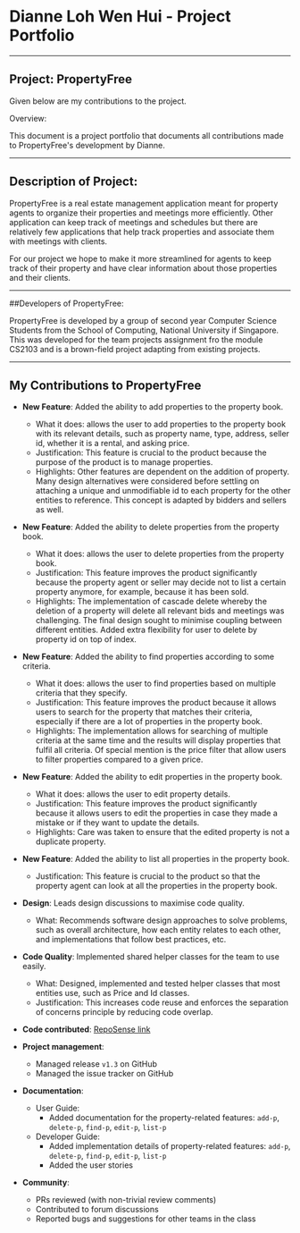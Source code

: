 # Dianne Loh Wen Hui - Project Portfolio
___
## Project: PropertyFree

Given below are my contributions to the project.

Overview:

This document is a project portfolio that documents all contributions made to PropertyFree's development by Dianne.
___

## Description of Project:

PropertyFree is a real estate management application meant for property agents to organize their properties and meetings more efficiently.
Other application can keep track of meetings and schedules but there are relatively few applications that help track properties 
and associate them with meetings with clients.

For our project we hope to make it more streamlined for agents to keep track of their property and have clear information about those properties
and their clients.
___

##Developers of PropertyFree:

PropertyFree is developed by a group of second year Computer Science Students from the School of Computing, National
University if Singapore. This was developed for the team projects assignment fro the module CS2103 and is a
brown-field project adapting from existing projects.
___

## My Contributions to PropertyFree  

* **New Feature**: Added the ability to add properties to the property book.
  * What it does: allows the user to add properties to the property book with its relevant details, such as property name, type, address, seller id, whether it is a rental, and asking price.
  * Justification: This feature is crucial to the product because the purpose of the product is to manage properties.
  * Highlights: Other features are dependent on the addition of property. Many design alternatives were considered before settling on attaching a unique and unmodifiable id to each property for the other entities to reference. This concept is adapted by bidders and sellers as well. 

* **New Feature**: Added the ability to delete properties from the property book.
  * What it does: allows the user to delete properties from the property book.
  * Justification: This feature improves the product significantly because the property agent or seller may decide not to list a certain property anymore, for example, because it has been sold.  
  * Highlights: The implementation of cascade delete whereby the deletion of a property will delete all relevant bids and meetings was challenging. The final design sought to minimise coupling between different entities.  Added extra flexibility for user to delete by property id on top of index.     

* **New Feature**: Added the ability to find properties according to some criteria.
  * What it does: allows the user to find properties based on multiple criteria that they specify.
  * Justification: This feature improves the product because it allows users to search for the property that matches their criteria, especially if there are a lot of properties in the property book.
  * Highlights: The implementation allows for searching of multiple criteria at the same time and the results will display properties that fulfil all criteria. Of special mention is the price filter that allow users to filter properties compared to a given price.  
  
* **New Feature**: Added the ability to edit properties in the property book.
  * What it does: allows the user to edit property details.
  * Justification: This feature improves the product significantly because it allows users to edit the properties in case they made a mistake or if they want to update the details.
  * Highlights: Care was taken to ensure that the edited property is not a duplicate property.
  
* **New Feature**: Added the ability to list all properties in the property book.
  * Justification: This feature is crucial to the product so that the property agent can look at all the properties in the property book.

* **Design**: Leads design discussions to maximise code quality.  
    * What: Recommends software design approaches to solve problems, such as overall architecture, how each entity relates to each other, and implementations that follow best practices, etc.
  
* **Code Quality**: Implemented shared helper classes for the team to use easily.  
    * What: Designed, implemented and tested helper classes that most entities use, such as Price and Id classes.  
    * Justification: This increases code reuse and enforces the separation of concerns principle by reducing code overlap.  

* **Code contributed**: [RepoSense link](https://nus-cs2103-ay2021s1.github.io/tp-dashboard/#breakdown=true&search=dianne&sort=groupTitle&sortWithin=title&since=2020-08-14&timeframe=commit&mergegroup=&groupSelect=groupByRepos&checkedFileTypes=docs~functional-code~test-code~other&tabOpen=true&tabType=authorship&tabAuthor=dianneloh9&tabRepo=AY2021S1-CS2103-W14-1%2Ftp%5Bmaster%5D&authorshipIsMergeGroup=false&authorshipFileTypes=docs~functional-code~test-code)

* **Project management**:
  * Managed release `v1.3` on GitHub
  * Managed the issue tracker on GitHub

* **Documentation**:
  * User Guide:
    * Added documentation for the property-related features: `add-p`, `delete-p`, `find-p`, `edit-p`, `list-p`
  * Developer Guide:
    * Added implementation details of property-related features: `add-p`, `delete-p`, `find-p`, `edit-p`, `list-p`  
    * Added the user stories  

* **Community**:
  * PRs reviewed (with non-trivial review comments)  
  * Contributed to forum discussions  
  * Reported bugs and suggestions for other teams in the class 
